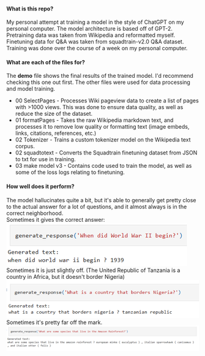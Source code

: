 #### What is this repo?
My personal attempt at training a model in the style of ChatGPT on my personal computer. The model architecture is based off of GPT-2. Pretraining data was taken from Wikipedia and reformatted myself. Finetuning data for Q&A was taken from squadtrain-v2.0 Q&A dataset. Training was done over the course of a week on my personal computer.

#### What are each of the files for?
The **demo** file shows the final results of the trained model. I'd recommend checking this one out first.
The other files were used for data processing and model training. 
* 00 SelectPages - Processes Wiki pageview data to create a list of pages with >1000 views. This was done to ensure data quality, as well as reduce the size of the dataset.
* 01 formatPages - Takes the raw Wikipedia markdown text, and processes it to remove low quality or formatting text (image embeds, links, citations, references, etc.)
* 02 Tokenizer - Trains a custom tokenizer model on the Wikipedia text corpus.
* 02 squadtotext - Converts the Squadtrain finetuning dataset from JSON to txt for use in training.
* 03 make model v3 - Contains code used to train the model, as well as some of the loss logs relating to finetuning. 

#### How well does it perform?
The model hallucinates quite a bit, but it's able to generally get pretty close to the actual answer for a lot of questions, and it almost always is in the correct neighborhood.  
Sometimes it gives the correct answer:  
![An example of a correct answer](./demo_screenshots/WikiGPT_2.png)  
Sometimes it is just slightly off. (The United Republic of Tanzania is a country in Africa, but it doesn't border Nigeria)  
![An example of a nearly correct answer](./demo_screenshots/WikiGPT_1.png)  
Sometimes it's pretty far off the mark.  
![An example of a clearly wrong answer](./demo_screenshots/WikiGPT_3.png)  
